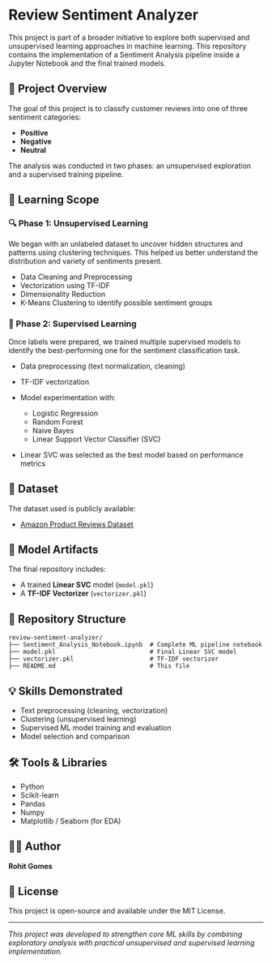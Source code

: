 # Review Sentiment Analyzer

This project is part of a broader initiative to explore both supervised and unsupervised learning approaches in machine learning. This repository contains the implementation of a Sentiment Analysis pipeline inside a Jupyter Notebook and the final trained models.

## 📌 Project Overview

The goal of this project is to classify customer reviews into one of three sentiment categories:

* **Positive**
* **Negative**
* **Neutral**

The analysis was conducted in two phases: an unsupervised exploration and a supervised training pipeline.

## 🧠 Learning Scope

### 🔍 Phase 1: Unsupervised Learning

We began with an unlabeled dataset to uncover hidden structures and patterns using clustering techniques. This helped us better understand the distribution and variety of sentiments present.

* Data Cleaning and Preprocessing
* Vectorization using TF-IDF
* Dimensionality Reduction
* K-Means Clustering to identify possible sentiment groups

### 🧠 Phase 2: Supervised Learning

Once labels were prepared, we trained multiple supervised models to identify the best-performing one for the sentiment classification task.

* Data preprocessing (text normalization, cleaning)
* TF-IDF vectorization
* Model experimentation with:

  * Logistic Regression
  * Random Forest
  * Naive Bayes
  * Linear Support Vector Classifier (SVC)
* Linear SVC was selected as the best model based on performance metrics

## 🔗 Dataset

The dataset used is publicly available:

* [Amazon Product Reviews Dataset](https://www.kaggle.com/datasets/arhamrumi/amazon-product-reviews)

## 🧪 Model Artifacts

The final repository includes:

* A trained **Linear SVC** model (`model.pkl`)
* A **TF-IDF Vectorizer** (`vectorizer.pkl`)

## 📁 Repository Structure

```
review-sentiment-analyzer/
├── Sentiment_Analysis_Notebook.ipynb  # Complete ML pipeline notebook
├── model.pkl                          # Final Linear SVC model
├── vectorizer.pkl                     # TF-IDF vectorizer
├── README.md                          # This file
```

## 💡 Skills Demonstrated

* Text preprocessing (cleaning, vectorization)
* Clustering (unsupervised learning)
* Supervised ML model training and evaluation
* Model selection and comparison

## 🛠️ Tools & Libraries

* Python
* Scikit-learn
* Pandas
* Numpy
* Matplotlib / Seaborn (for EDA)

## 👨‍💻 Author

**Rohit Gomes**

## 📎 License

This project is open-source and available under the MIT License.

---

*This project was developed to strengthen core ML skills by combining exploratory analysis with practical unsupervised and supervised learning implementation.*
